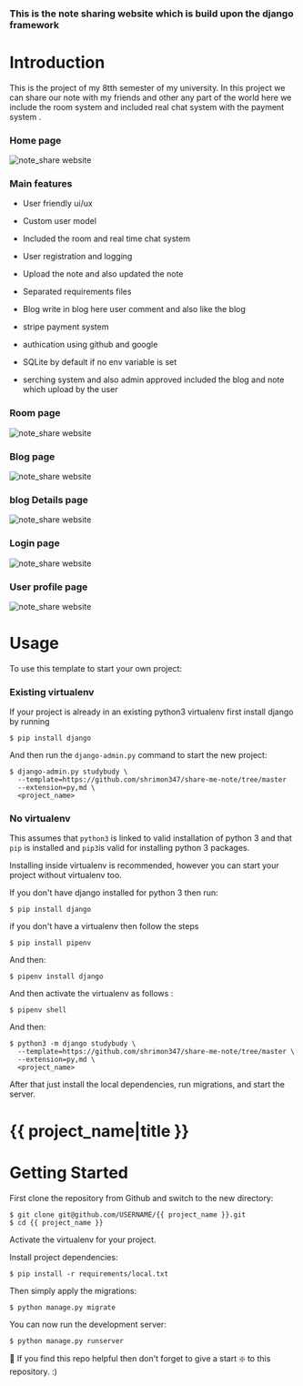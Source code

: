 ### This is the note sharing website which is build upon the django framework 

# Introduction

This is the project of my 8tth semester of my university. In this project we can share our note with my friends and other any part of the world here we include the room system and included real chat system with the payment system .
### Home page
![note_share website](https://github.com/shrimon347/studybuddy/blob/master/image/homepage.PNG?raw=true)
### Main features

* User friendly ui/ux

* Custom user model 

* Included the room and real time chat system

* User registration and logging 

* Upload the note and also updated the note

* Separated requirements files
 
* Blog write in blog here user comment and also like the blog
  
* stripe payment system
  
* authication using github and google
  
* SQLite by default if no env variable is set
  
* serching system and also admin approved included the blog and note which upload by the user


### Room page
![note_share website](https://github.com/shrimon347/studybuddy/blob/master/image/rooms.PNGraw=true)
### Blog page
![note_share website](https://github.com/shrimon347/studybuddy/blob/master/image/blogs.PNG?raw=true)
### blog Details page
![note_share website](https://github.com/shrimon347/studybuddy/blob/master/image/blog%20detail.PNG?raw=true)
### Login page
![note_share website](https://github.com/shrimon347/studybuddy/blob/master/image/login.PNG?raw=true)
### User profile page
![note_share website](https://github.com/shrimon347/studybuddy/blob/master/image/profilepage.PNG?raw=true)



# Usage

To use this template to start your own project:

### Existing virtualenv

If your project is already in an existing python3 virtualenv first install django by running

    $ pip install django
    
And then run the `django-admin.py` command to start the new project:

    $ django-admin.py studybudy \
      --template=https://github.com/shrimon347/share-me-note/tree/master
      --extension=py,md \
      <project_name>
      
### No virtualenv

This assumes that `python3` is linked to valid installation of python 3 and that `pip` is installed and `pip3`is valid
for installing python 3 packages.

Installing inside virtualenv is recommended, however you can start your project without virtualenv too.

If you don't have django installed for python 3 then run:

    $ pip install django
if you don't have a virtualenv then follow the steps

    $ pip install pipenv
 And then:
 
    $ pipenv install django
 And then activate the virtualenv as follows :
 
    $ pipenv shell
    
And then:

    $ python3 -m django studybudy \
      --template=https://github.com/shrimon347/share-me-note/tree/master \
      --extension=py,md \
      <project_name>
      
      
After that just install the local dependencies, run migrations, and start the server.


# {{ project_name|title }}

# Getting Started

First clone the repository from Github and switch to the new directory:

    $ git clone git@github.com/USERNAME/{{ project_name }}.git
    $ cd {{ project_name }}
    
Activate the virtualenv for your project.
    
Install project dependencies:

    $ pip install -r requirements/local.txt
    
    
Then simply apply the migrations:

    $ python manage.py migrate
    

You can now run the development server:

    $ python manage.py runserver
    
🙏 If you find this repo helpful then don't forget to give a start ❇️ to this repository. :)
